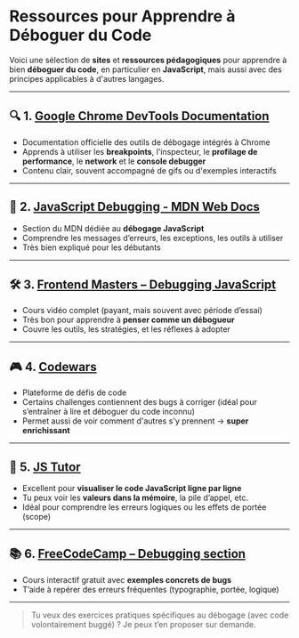 
# Ressources pour Apprendre à Déboguer du Code

Voici une sélection de **sites** et **ressources pédagogiques** pour apprendre à bien **déboguer du code**, en particulier en **JavaScript**, mais aussi avec des principes applicables à d'autres langages.

---

## 🔍 1. [Google Chrome DevTools Documentation](https://developer.chrome.com/docs/devtools/)

- Documentation officielle des outils de débogage intégrés à Chrome  
- Apprends à utiliser les **breakpoints**, l'inspecteur, le **profilage de performance**, le **network** et le **console debugger**  
- Contenu clair, souvent accompagné de gifs ou d'exemples interactifs

---

## 🧠 2. [JavaScript Debugging - MDN Web Docs](https://developer.mozilla.org/fr/docs/Learn/JavaScript/First_steps/What_went_wrong)

- Section du MDN dédiée au **débogage JavaScript**  
- Comprendre les messages d’erreurs, les exceptions, les outils à utiliser  
- Très bien expliqué pour les débutants

---

## 🛠️ 3. [Frontend Masters – Debugging JavaScript](https://frontendmasters.com/courses/debugging-javascript/)

- Cours vidéo complet (payant, mais souvent avec période d’essai)  
- Très bon pour apprendre à **penser comme un débogueur**  
- Couvre les outils, les stratégies, et les réflexes à adopter

---

## 🎮 4. [Codewars](https://www.codewars.com/)

- Plateforme de défis de code  
- Certains challenges contiennent des bugs à corriger (idéal pour s’entraîner à lire et déboguer du code inconnu)  
- Permet aussi de voir comment d'autres s'y prennent → **super enrichissant**

---

## 🧪 5. [JS Tutor](http://pythontutor.com/javascript.html)

- Excellent pour **visualiser le code JavaScript ligne par ligne**  
- Tu peux voir les **valeurs dans la mémoire**, la pile d’appel, etc.  
- Idéal pour comprendre les erreurs logiques ou les effets de portée (scope)

---

## 📚 6. [FreeCodeCamp – Debugging section](https://www.freecodecamp.org/learn/javascript-algorithms-and-data-structures/debugging/)

- Cours interactif gratuit avec **exemples concrets de bugs**  
- T’aide à repérer des erreurs fréquentes (typographie, portée, logique)

---

> Tu veux des exercices pratiques spécifiques au débogage (avec code volontairement buggé) ? Je peux t’en proposer sur demande.
